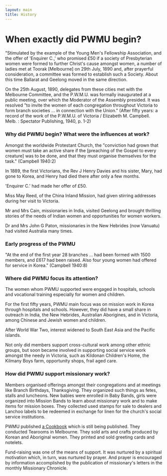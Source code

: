 ```yaml
---
layout: main
title: History
---
```


# When exactly did PWMU begin?

"Stimulated by the example of the Young Men's Fellowship Association, and the offer of 'Enquirer C.,' who promised &pound;50 if a society of Presbyterian women were formed to further Christ's cause amongst women, a number of ladies met at Toorak [Melbourne] on 29th July, 1890 and, after prayerful consideration, a committee was formed to establish such a Society. About this time Ballarat and Geelong moved in the same direction.

On the 25th August, 1890, delegates from these cities met with the Melbourne Committee, and the P.W.M.U. was formally inaugurated at a public meeting, over which the Moderator of the Assembly presided. It was resolved "to invite the women of each congregation throughout Victoria to form branch societies ... in connection with the Union." (After fifty years: a record of the work of the P.W.M.U. of Victoria / Elizabeth M. Campbell. Melb. : Spectator Publishing, 1940, p. 1-2)


### Why did PWMU begin? What were the influences at work?

Amongst the worldwide Protestant Church, the "conviction had grown that women must take an active share if the [preaching of the Gospel to every creature] was to be done, and that they must organise themselves for the task." (Campbell 1940:2)

In 1889, the first Victorians, the Rev J Henry Davies and his sister, Mary, had gone to Korea, and Henry had died there after only a few months.

'Enquirer C.' had made her offer of &pound;50.

Miss May Reed, of the China Inland Mission, had given stirring addresses during her visit to Victoria.

Mr and Mrs Cain, missionaries in India, visited Geelong and brought thrilling stories of the needs of Indian women and opportunities for women workers.

Dr and Mrs John G Paton, missionaries in the New Hebrides (now Vanuatu) had visited Australia many times.


### Early progress of the PWMU

"At the end of the first year 28 branches ... had been formed with 1500 members, and &pound;617 had been raised. Also four young women had offered for service in Korea." (Campbell 1940:8)


### Where did PWMU focus its attention?

The women whom PWMU supported were engaged in hospitals, schools and vocational training especially for women and children.

For the first fifty years, PWMU main focus was on mission work in Korea through hospitals and schools. However, they did have a small share in outreach in India, the New Hebrides, Australian Aborigines, and in Victoria, among Chinese and Jewish women and children.

After World War Two, interest widened to South East Asia and the Pacific islands.

Not only did members support cross-cultural work among other ethnic groups, but soon became involved in supporting social service work amongst the needy in Victoria, such as Kildonan Children's Home, the Kilmany Boys farm, opportunity shops, frail aged care.


### How did PWMU support missionary work?

Members organised offerings amongst their congregations and at meetings like Branch Birthdays, Thanksgiving. They organized such things as fetes, stalls and luncheons. New babies were enrolled in Baby Bands, girls were organized into Mission Bands to learn about missionary work and to make items for mission boxes. They collected used stamps for sale to dealers and Lanchoo labels to be redeemed in exchange for linen for the church's social service institutions.

PWMU published <a href="Cookbook.html">a Cookbook</a> which is still being published. They conducted Tearooms in Melbourne. They sold arts and crafts produced by Korean and Aboriginal women. They printed and sold greeting cards and notelets.

Fund-raising was one of the means of support. It was nurtured by a spiritual motivation which, in turn, was nurtured by prayer. And prayer is encouraged by information accomplished by the publication of missionary's letters in the monthly Missionary Chronicle.
